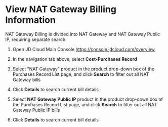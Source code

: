 # View NAT Gateway Billing Information
NAT Gateway Billing is divided into NAT Gateway and NAT Gateway Public IP, requiring separate search

1. Open JD Cloud Main Console https://console.jdcloud.com/overview

2. In the navigation tab above, select **Cost-Purchases Record**

3. Select "NAT Gateway" product in the product drop-down box of the Purchases Record List page, and click **Search** to filter out all NAT Gateway bills

4. Click **Details** to search current bill details

5. Select **NAT Gateway Public IP** product in the product drop-down box of the Purchases Record List page, and click **Search** to filter out all NAT Gateway Public IP bills

6. Click **Details** to search current bill details
